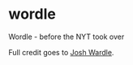 # wordle
Wordle - before the NYT took over

Full credit goes to [Josh Wardle](https://powerlanguage.co.uk/).
